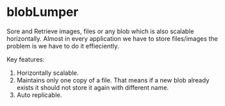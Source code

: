 blobLumper
==========

Sore and Retrieve images, files or any blob which is also scalable horizontally. Almost in every application we have to store files/images the problem is we have to do it effieciently.

Key features:
1. Horizontally scalable.
2. Maintains only one copy of a file. That means if a new blob already exists it should not store it again with different name.
3. Auto replicable.
